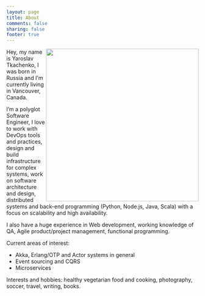```yaml
---
layout: page
title: About
comments: false
sharing: false
footer: true
---
```


<img src="/images/pages/me_about_page.jpg" width="400" style="float: right;" />

Hey, my name is Yaroslav Tkachenko, I was born in Russia and I'm currently living in Vancouver, Canada.

I’m a polyglot Software Engineer, I love to work with DevOps tools and practices, design and build infrastructure for complex systems, work on software architecture and design, distributed systems and back-end programming (Python, Node.js, Java, Scala) with a focus on scalability and high availability.

I also have a huge experience in Web development, working knowledge of QA, Agile product/project management, functional programming.

Current areas of interest:

- Akka, Erlang/OTP and Actor systems in general
- Event sourcing and CQRS
- Microservices

Interests and hobbies: healthy vegetarian food and cooking, photography, soccer, travel, writing, books.

